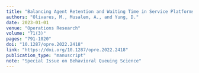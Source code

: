 ```yaml
---
title: "Balancing Agent Retention and Waiting Time in Service Platforms"
authors: "Olivares, M., Musalem, A., and Yung, D."
date: 2023-01-01
venue: "Operations Research"
volume: "71(3)"
pages: "791-1020"
doi: "10.1287/opre.2022.2418"
link: "https://doi.org/10.1287/opre.2022.2418"
publication_type: "manuscript"
note: "Special Issue on Behavioral Queuing Science"
---
```

